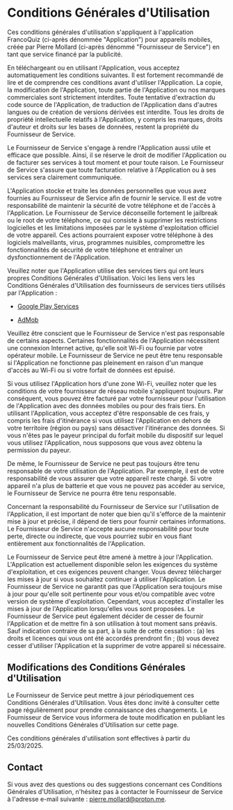 # Conditions Générales d'Utilisation

Ces conditions générales d'utilisation s'appliquent à l'application FrancoQuiz (ci-après dénommée "Application") pour appareils mobiles, créée par Pierre Mollard (ci-après dénommé "Fournisseur de Service") en tant que service financé par la publicité.

En téléchargeant ou en utilisant l'Application, vous acceptez automatiquement les conditions suivantes. Il est fortement recommandé de lire et de comprendre ces conditions avant d'utiliser l'Application. La copie, la modification de l'Application, toute partie de l'Application ou nos marques commerciales sont strictement interdites. Toute tentative d'extraction du code source de l'Application, de traduction de l'Application dans d'autres langues ou de création de versions dérivées est interdite. Tous les droits de propriété intellectuelle relatifs à l'Application, y compris les marques, droits d'auteur et droits sur les bases de données, restent la propriété du Fournisseur de Service.

Le Fournisseur de Service s'engage à rendre l'Application aussi utile et efficace que possible. Ainsi, il se réserve le droit de modifier l'Application ou de facturer ses services à tout moment et pour toute raison. Le Fournisseur de Service s'assure que toute facturation relative à l'Application ou à ses services sera clairement communiquée.

L'Application stocke et traite les données personnelles que vous avez fournies au Fournisseur de Service afin de fournir le service. Il est de votre responsabilité de maintenir la sécurité de votre téléphone et de l'accès à l'Application. Le Fournisseur de Service déconseille fortement le jailbreak ou le root de votre téléphone, ce qui consiste à supprimer les restrictions logicielles et les limitations imposées par le système d'exploitation officiel de votre appareil. Ces actions pourraient exposer votre téléphone à des logiciels malveillants, virus, programmes nuisibles, compromettre les fonctionnalités de sécurité de votre téléphone et entraîner un dysfonctionnement de l'Application.

Veuillez noter que l'Application utilise des services tiers qui ont leurs propres Conditions Générales d'Utilisation. Voici les liens vers les Conditions Générales d'Utilisation des fournisseurs de services tiers utilisés par l'Application :

- [Google Play Services](https://policies.google.com/privacy)

- [AdMob](https://support.google.com/admob/answer/6128543?hl=en)

Veuillez être conscient que le Fournisseur de Service n'est pas responsable de certains aspects. Certaines fonctionnalités de l'Application nécessitent une connexion Internet active, qu'elle soit Wi-Fi ou fournie par votre opérateur mobile. Le Fournisseur de Service ne peut être tenu responsable si l'Application ne fonctionne pas pleinement en raison d'un manque d'accès au Wi-Fi ou si votre forfait de données est épuisé.

Si vous utilisez l'Application hors d'une zone Wi-Fi, veuillez noter que les conditions de votre fournisseur de réseau mobile s'appliquent toujours. Par conséquent, vous pouvez être facturé par votre fournisseur pour l'utilisation de l'Application avec des données mobiles ou pour des frais tiers. En utilisant l'Application, vous acceptez d'être responsable de ces frais, y compris les frais d'itinérance si vous utilisez l'Application en dehors de votre territoire (région ou pays) sans désactiver l'itinérance des données. Si vous n'êtes pas le payeur principal du forfait mobile du dispositif sur lequel vous utilisez l'Application, nous supposons que vous avez obtenu la permission du payeur.

De même, le Fournisseur de Service ne peut pas toujours être tenu responsable de votre utilisation de l'Application. Par exemple, il est de votre responsabilité de vous assurer que votre appareil reste chargé. Si votre appareil n'a plus de batterie et que vous ne pouvez pas accéder au service, le Fournisseur de Service ne pourra être tenu responsable.

Concernant la responsabilité du Fournisseur de Service sur l'utilisation de l'Application, il est important de noter que bien qu'il s'efforce de la maintenir mise à jour et précise, il dépend de tiers pour fournir certaines informations. Le Fournisseur de Service n'accepte aucune responsabilité pour toute perte, directe ou indirecte, que vous pourriez subir en vous fiant entièrement aux fonctionnalités de l'Application.

Le Fournisseur de Service peut être amené à mettre à jour l'Application. L'Application est actuellement disponible selon les exigences du système d'exploitation, et ces exigences peuvent changer. Vous devrez télécharger les mises à jour si vous souhaitez continuer à utiliser l'Application. Le Fournisseur de Service ne garantit pas que l'Application sera toujours mise à jour pour qu'elle soit pertinente pour vous et/ou compatible avec votre version de système d'exploitation. Cependant, vous acceptez d'installer les mises à jour de l'Application lorsqu'elles vous sont proposées. Le Fournisseur de Service peut également décider de cesser de fournir l'Application et de mettre fin à son utilisation à tout moment sans préavis. Sauf indication contraire de sa part, à la suite de cette cessation : (a) les droits et licences qui vous ont été accordés prendront fin ; (b) vous devez cesser d'utiliser l'Application et la supprimer de votre appareil si nécessaire.

## Modifications des Conditions Générales d'Utilisation
Le Fournisseur de Service peut mettre à jour périodiquement ces Conditions Générales d'Utilisation. Vous êtes donc invité à consulter cette page régulièrement pour prendre connaissance des changements. Le Fournisseur de Service vous informera de toute modification en publiant les nouvelles Conditions Générales d'Utilisation sur cette page.

Ces conditions générales d'utilisation sont effectives à partir du 25/03/2025.

## Contact
Si vous avez des questions ou des suggestions concernant ces Conditions Générales d'Utilisation, n'hésitez pas à contacter le Fournisseur de Service à l'adresse e-mail suivante : pierre.mollard@proton.me.